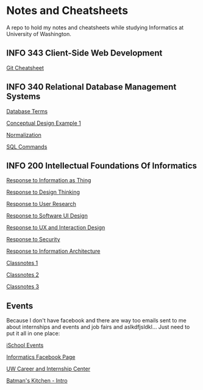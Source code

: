 Notes and Cheatsheets
=====================
A repo to hold my notes and cheatsheets while studying Informatics at University of Washington.

INFO 343 Client-Side Web Development
------------------------------------
[Git Cheatsheet](git-cheatsheet.md)

INFO 340 Relational Database Management Systems
-----------------------------------------------
[Database Terms](database-terms.md)

[Conceptual Design Example 1](conceptual-design-example-1.md)

[Normalization](normalization.md)

[SQL Commands](sql-commands.md)

INFO 200 Intellectual Foundations Of Informatics
------------------------------------------------
[Response to Information as Thing](response-to-information-as-thing.md)

[Response to Design Thinking](response-to-design-thinking.md)

[Response to User Research](response-to-user-research.md)

[Response to Software UI Design](response-to-ui-design.md)

[Response to UX and Interaction Design](response-to-ux-and-interaction-design.md)

[Response to Security](response-to-security.md)

[Response to Information Architecture](response-to-information-architecture.md)

[Classnotes 1](info200-classnotes-1.md)

[Classnotes 2](info200-classnotes-2.md)

[Classnotes 3](info200-classnotes-3.md)


Events
------
Because I don't have facebook and there are way too emails sent to me about internships and events and job fairs and aslkdfjsldkl... Just need to put it all in one place:

[iSchool Events](https://ischool.uw.edu/events)

[Informatics Facebook Page](https://www.facebook.com/login/?next=https%3A%2F%2Fwww.facebook.com%2Fgroups%2Finfo.uw%2F)

[UW Career and Internship Center](http://careers.uw.edu/events/student/)

[Batman's Kitchen - Intro](https://docs.google.com/presentation/d/1Pz4m4Eqw0Au7e1-UFjjWLk7-sJHBXgZK8AMVUWu3vzY/edit#slide=id.p4)
